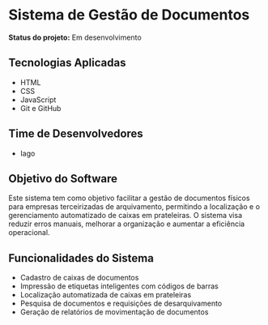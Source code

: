 # Sistema de Gestão de Documentos

**Status do projeto:** Em desenvolvimento

## Tecnologias Aplicadas
- HTML
- CSS
- JavaScript
- Git e GitHub

## Time de Desenvolvedores
- Iago

## Objetivo do Software
Este sistema tem como objetivo facilitar a gestão de documentos físicos para empresas terceirizadas de arquivamento, permitindo a localização e o gerenciamento automatizado de caixas em prateleiras. O sistema visa reduzir erros manuais, melhorar a organização e aumentar a eficiência operacional.

## Funcionalidades do Sistema
- Cadastro de caixas de documentos
- Impressão de etiquetas inteligentes com códigos de barras
- Localização automatizada de caixas em prateleiras
- Pesquisa de documentos e requisições de desarquivamento
- Geração de relatórios de movimentação de documentos
